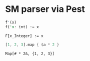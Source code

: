 SM parser via Pest
========================

```rs
f'(x)
f('x: int) := x
```

```wolframlanguage
F[x_Integer] := x
```

```rs
[1, 2, 3].map { $a * 2 }
```

```wolframlanguage
Map[# * 2&, {1, 2, 3}]
```
